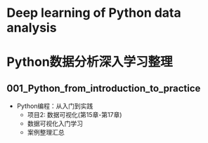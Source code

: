 # Deep learning of Python data analysis 
# Python数据分析深入学习整理

## 001_Python_from_introduction_to_practice
- Python编程：从入门到实践 
    - 项目2: 数据可视化(第15章-第17章)
    - 数据可视化入门学习
    - 案例整理汇总



